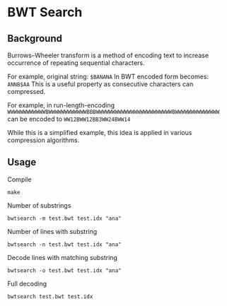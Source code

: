 # BWT Search
## Background
Burrows–Wheeler transform is a method of encoding text to increase occurrence of repeating sequential characters.

For example, original string:
`$BANANA`
In BWT encoded form becomes:
`ANNB$AA`
This is a useful property as consecutive characters can compressed.

For example, in run-length-encoding
`WWWWWWWWWWWWBWWWWWWWWWWWWBBBWWWWWWWWWWWWWWWWWWWWWWWWBWWWWWWWWWWWWWW`
can be encoded to 
`WW12BWW12BB3WW24BWW14`

While this is a simplified example, this idea is applied in various compression algorithms.


## Usage
Compile
```
make
```
Number of substrings 
```
bwtsearch -m test.bwt test.idx "ana"
```
Number of lines with substring
```
bwtsearch -n test.bwt test.idx "ana"
```
Decode lines with matching substring
```
bwtsearch -o test.bwt test.idx "ana"
```
Full decoding
```
bwtsearch test.bwt test.idx
```


